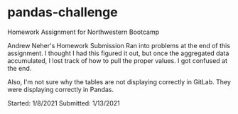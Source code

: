 # pandas-challenge
Homework Assignment for Northwestern Bootcamp

Andrew Neher's Homework Submission
Ran into problems at the end of this assignment. I thought I had this figured it out, but once the aggregated data accumulated, I lost track of how to pull the proper values. I got confused at the end.

Also, I'm not sure why the tables are not displaying correctly in GitLab. They were displaying correctly in Pandas.


Started: 1/8/2021
Submitted: 1/13/2021
